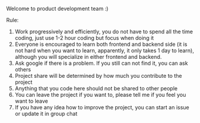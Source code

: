 Welcome to product development team :)

Rule:
1. Work progressively and efficiently, you do not have to spend all the time coding, just use 1-2 hour coding but focus when doing it
2. Everyone is encouraged to learn both frontend and backend side (it is not hard when you want to learn, apparently, it only takes 1 day to learn), although you will specialize in either frontend and backend.
3. Ask google if there is a problem. If you still can not find it, you can ask others
4. Project share will be determined by how much you contribute to the project
5. Anything that you code here should not be shared to other people 
6. You can leave the project if you want to, please tell me if you feel you want to leave
7. If you have any idea how to improve the project, you can start an issue or update it in group chat

